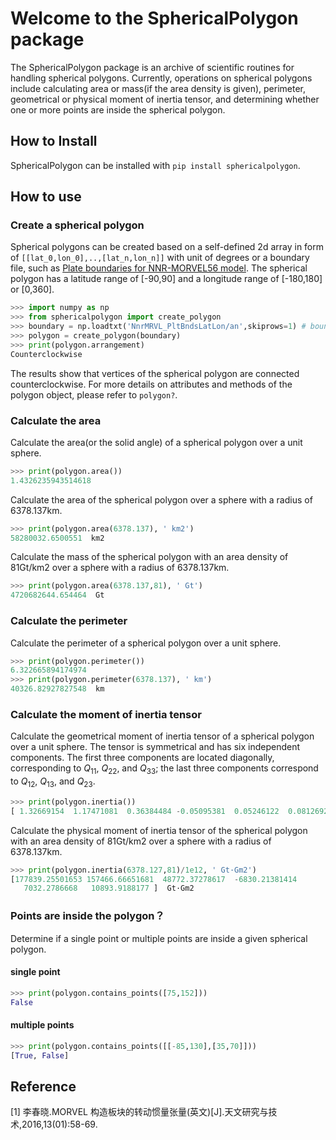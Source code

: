 # Welcome to the SphericalPolygon package

The SphericalPolygon package is an archive of scientific routines for handling spherical polygons. Currently, operations on spherical polygons include calculating area or mass(if the area density is given), perimeter, geometrical or physical moment of inertia tensor, and determining whether one or more points are inside the spherical polygon.

## How to Install

SphericalPolygon can be installed with `pip install sphericalpolygon`.

## How to use

### Create a spherical polygon

Spherical polygons can be created based on a self-defined 2d array in form of `[[lat_0,lon_0],..,[lat_n,lon_n]]` with unit of degrees or a boundary file, such as [Plate boundaries for NNR-MORVEL56 model](http://geoscience.wisc.edu/~chuck/MORVEL/PltBoundaries.html). The spherical polygon has a latitude range of [-90,90] and a longitude range of [-180,180] or [0,360].


```python
>>> import numpy as np
>>> from sphericalpolygon import create_polygon
>>> boundary = np.loadtxt('NnrMRVL_PltBndsLatLon/an',skiprows=1) # boundary for Antarctica Plate
>>> polygon = create_polygon(boundary)
>>> print(polygon.arrangement)
Counterclockwise
```


The results show that vertices of the spherical polygon are connected counterclockwise. For more details on attributes and methods of the polygon object, please refer to  `polygon?`.

### Calculate the area

Calculate the area(or the solid angle) of a spherical polygon over a unit sphere.


```python
>>> print(polygon.area())
1.4326235943514618
```


Calculate the area of the spherical polygon over a sphere with a radius of 6378.137km.


```python
>>> print(polygon.area(6378.137), ' km2')
58280032.6500551  km2
```

Calculate the mass of the spherical polygon with an area density of 81Gt/km2 over a sphere with a radius of 6378.137km.

```python
>>> print(polygon.area(6378.137,81), ' Gt')
4720682644.654464  Gt
```

### Calculate the perimeter

Calculate the perimeter of a spherical polygon over a unit sphere.

```python
>>> print(polygon.perimeter())
6.322665894174974
>>> print(polygon.perimeter(6378.137), ' km')
40326.82927827548  km
```

### Calculate the moment of inertia tensor

Calculate the geometrical moment of inertia tensor of a spherical polygon over a unit sphere. The tensor is symmetrical and has six independent components. The first three components are located diagonally, corresponding to $Q_{11}$, $Q_{22}$, and $Q_{33}$; the last three components correspond to $Q_{12}$, $Q_{13}$, and $Q_{23}$.


```python
>>> print(polygon.inertia())
[ 1.32669154  1.17471081  0.36384484 -0.05095381  0.05246122  0.08126929]
```


Calculate the physical moment of inertia tensor of the spherical polygon with an area density of 81Gt/km2 over a sphere with a radius of 6378.137km. 


```python
>>> print(polygon.inertia(6378.127,81)/1e12, ' Gt·Gm2')
[177839.25501653 157466.66651681  48772.37278617  -6830.21381414
   7032.2786668   10893.9188177 ]  Gt·Gm2
```


### Points are inside the polygon？

 Determine if a single point or multiple points are inside a given spherical polygon.

#### single point


```python
>>> print(polygon.contains_points([75,152]))
False
```


#### multiple points


```python
>>> print(polygon.contains_points([[-85,130],[35,70]]))
[True, False]
```


## Reference

[1] 李春晓.MORVEL 构造板块的转动惯量张量(英文)[J].天文研究与技术,2016,13(01):58-69.
